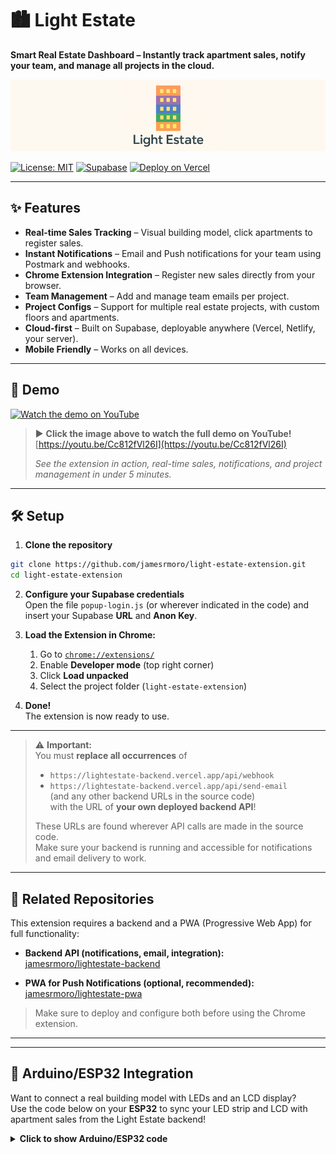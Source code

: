 # 🏙️ Light Estate

**Smart Real Estate Dashboard – Instantly track apartment sales, notify your team, and manage all projects in the cloud.**

![Light Estate UI](https://raw.githubusercontent.com/jamesrmoro/light-estate-extension/main/assets/images/cover.png)


[![License: MIT](https://img.shields.io/badge/License-MIT-blue.svg)](LICENSE)
[![Supabase](https://img.shields.io/badge/backed%20by-Supabase-3ecf8e.svg)](https://supabase.com/)
[![Deploy on Vercel](https://vercel.com/button)](https://vercel.com/)

---

## ✨ Features

- **Real-time Sales Tracking** – Visual building model, click apartments to register sales.
- **Instant Notifications** – Email and Push notifications for your team using Postmark and webhooks.
- **Chrome Extension Integration** – Register new sales directly from your browser.
- **Team Management** – Add and manage team emails per project.
- **Project Configs** – Support for multiple real estate projects, with custom floors and apartments.
- **Cloud-first** – Built on Supabase, deployable anywhere (Vercel, Netlify, your server).
- **Mobile Friendly** – Works on all devices.

---

## 🚀 Demo

[![Watch the demo on YouTube](https://img.youtube.com/vi/Cc812fVl26I/maxresdefault.jpg)](https://youtu.be/Cc812fVl26I "Watch the full demo on YouTube")

> ▶️ **Click the image above to watch the full demo on YouTube!**  
> [https://youtu.be/Cc812fVl26I](https://youtu.be/Cc812fVl26I)
>
> _See the extension in action, real-time sales, notifications, and project management in under 5 minutes._


---

## 🛠️ Setup

1. **Clone the repository**

```bash
git clone https://github.com/jamesrmoro/light-estate-extension.git
cd light-estate-extension
```

2. **Configure your Supabase credentials**  
   Open the file `popup-login.js` (or wherever indicated in the code) and insert your Supabase **URL** and **Anon Key**.

3. **Load the Extension in Chrome:**

   1. Go to [`chrome://extensions/`](chrome://extensions/)
   2. Enable **Developer mode** (top right corner)
   3. Click **Load unpacked**
   4. Select the project folder (`light-estate-extension`)

4. **Done!**  
   The extension is now ready to use.

---

> ⚠️ **Important:**  
> You must **replace all occurrences** of  
> - `https://lightestate-backend.vercel.app/api/webhook`  
> - `https://lightestate-backend.vercel.app/api/send-email`  
> (and any other backend URLs in the source code)  
> with the URL of **your own deployed backend API**!
>
> These URLs are found wherever API calls are made in the source code.  
> Make sure your backend is running and accessible for notifications and email delivery to work.

---

## 🔗 Related Repositories

This extension requires a backend and a PWA (Progressive Web App) for full functionality:

- **Backend API (notifications, email, integration):**  
  [jamesrmoro/lightestate-backend](https://github.com/jamesrmoro/lightestate-backend)

- **PWA for Push Notifications (optional, recommended):**  
  [jamesrmoro/lightestate-pwa](https://github.com/jamesrmoro/lightestate-pwa)

> Make sure to deploy and configure both before using the Chrome extension.

---

---

## 🤖 Arduino/ESP32 Integration

Want to connect a real building model with LEDs and an LCD display?  
Use the code below on your **ESP32** to sync your LED strip and LCD with apartment sales from the Light Estate backend!

<details>
<summary><strong>Click to show Arduino/ESP32 code</strong></summary>

```cpp
#include <WiFi.h>
#include <HTTPClient.h>
#include <ArduinoJson.h>
#include <Adafruit_NeoPixel.h>
#include <Wire.h>
#include <LiquidCrystal_I2C.h>

#define LED_PIN    18
#define NUM_LEDS   21

const char* ssid = "YOUR_WIFI_SSID";
const char* password = "YOUR_WIFI_PASSWORD";
const char* apiUrl = "https://lightestate-backend.vercel.app/api/leds-status?empreendimento_id=YOUR_ID";

Adafruit_NeoPixel strip(NUM_LEDS, LED_PIN, NEO_GRB + NEO_KHZ800);
LiquidCrystal_I2C lcd(0x27, 16, 2); // Use 0x3F if 0x27 does not work

bool wifiConectado = false;

void setup() {
  Serial.begin(115200);
  Serial.println("Starting setup...");

  strip.begin();
  strip.setBrightness(100);
  strip.show(); // Turn off all LEDs

  lcd.init();
  lcd.backlight();
  lcd.clear();
  lcd.setCursor(0, 0);
  lcd.print("WiFi: Connecting");

  Serial.print("Connecting to WiFi: ");
  Serial.println(ssid);
  WiFi.begin(ssid, password);

  unsigned long startAttemptTime = millis();
  while (WiFi.status() != WL_CONNECTED && millis() - startAttemptTime < 10000) {
    delay(500);
    Serial.print(".");
  }

  lcd.clear();
  if (WiFi.status() == WL_CONNECTED) {
    wifiConectado = true;
    lcd.setCursor(0, 0);
    lcd.print("WiFi: OK         ");
    Serial.println("\nWiFi connected!");
    Serial.print("IP: ");
    Serial.println(WiFi.localIP());
  } else {
    wifiConectado = false;
    lcd.setCursor(0, 0);
    lcd.print("WiFi: FAIL       ");
    Serial.println("\nWiFi NOT connected.");
  }
}

void loop() {
  String ledNums = "-";

  Serial.println("------ New cycle ------");
  Serial.print("WiFi status: ");
  Serial.println(WiFi.status() == WL_CONNECTED ? "CONNECTED" : "DISCONNECTED");

  if (wifiConectado && WiFi.status() == WL_CONNECTED) {
    HTTPClient http;
    Serial.print("Requesting: ");
    Serial.println(apiUrl);

    http.begin(apiUrl);
    int httpCode = http.GET();

    Serial.print("HTTP status: ");
    Serial.println(httpCode);

    if (httpCode == 200) {
      String payload = http.getString();
      Serial.print("Payload received: ");
      Serial.println(payload);

      StaticJsonDocument<512> doc;
      DeserializationError err = deserializeJson(doc, payload);
      if (!err) {
        JsonArray leds = doc["leds"].as<JsonArray>();

        ledNums = "";
        Serial.print("LEDs from JSON: ");
        bool anyOn = false;

        // Turn all LEDs off before lighting the correct ones
        strip.clear();

        for (int i = 0; i < leds.size(); i++) {
          int ledIndex = leds[i];
          Serial.print(ledIndex);
          Serial.print(" ");
          if (ledIndex >= 1 && ledIndex <= NUM_LEDS) {
            strip.setPixelColor(ledIndex - 1, strip.Color(255, 255, 0)); // Yellow
            ledNums += String(ledIndex) + " ";
            anyOn = true;
          }
        }
        Serial.println();

        if (!anyOn) {
          ledNums = "-";
        }

        strip.show();
      } else {
        Serial.print("JSON parse error: ");
        Serial.println(err.c_str());
      }
    } else {
      Serial.println("HTTP response error.");
    }
    http.end();
  } else {
    lcd.setCursor(0, 0);
    lcd.print("WiFi: FAIL       ");
    ledNums = "-";
    Serial.println("WiFi disconnected during loop.");
  }

  lcd.setCursor(0, 0);
  lcd.print(wifiConectado ? "WiFi: OK         " : "WiFi: FAIL       ");
  lcd.setCursor(0, 1);
  lcd.print("LED: ");
  lcd.print(ledNums);
  for (int i = 5 + ledNums.length(); i < 16; i++) lcd.print(" ");

  Serial.print("Shown on LCD: ");
  Serial.println(ledNums);

  delay(2000);
}
